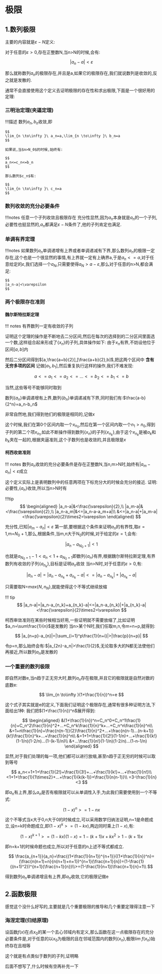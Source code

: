 # 极限
## 1.数列极限
主要的内容就是$\varepsilon-N$定义:

对于任意的$\varepsilon>0$,存在正整数N,当n>N的时候,会有:

$$
|a_n-a|<\varepsilon
$$

那么就称数列$a_n$的极限存在,并且是a,如果它的极限存在,我们就说数列是收敛的,反之就是发散的.


通常不会直接使用这个定义去证明极限的存在性和求出极限,下面是一个很好用的定理:

### 三明治定理(夹逼定理)

!!!描述
    数列$a_n,b_n$收敛,即

    $$
    \lim_{n \to\infty }\ a_n=a,\lim_{n \to\infty }\ b_n=a
    $$

    如果说,当$n>N_0$的时候,始终有:

    $$
    a_n<=c_n<=b_n
    $$

    那么数列$c_n$有:

    $$
    \lim_{n \to\infty }\ c_n=a
    $$

### 数列收敛的充分必要条件

!!!notes
    任意一个子列收敛且极限存在
充分性显然,因为$a_n$本身就是$a_n$的一个子列,必要性也挺显然的,$a_n$都满足$\varepsilon-N$条件了,他的子列肯定也满足.

### 单调有界定理

!!!notes
    如果数列$a_n$单调递增有上界或者单调递减有下界,那么数列$a_n$的极限一定存在,这个也是一个很显然的事情,有上界就一定有上确界a,于是$a_n<=a$,对于任意给定的$\varepsilon$,我们选择一个$a_N$,只需要使得$a_N>a-\varepsilon$,那么对于任意的n>N,都会满足:

    $$
    |a_n-a|<\varepsilon
    $$



### 两个极限存在准则

#### 魏尔斯特拉斯定理

!!! notes
    有界数列一定有收敛的子列

证明这个定理的操作是不断地去二分区间,然后在每次的选择到的二分区间里面选一个数,这样组合起来形成了$\{x_n\}$的子列,具体操作如下:
由于$x_n$有界,不妨设他位于区间$[a,b]$内

然后二分区间得到$[a,\frac{a+b}{2}],[\frac{a+b}{2},b]$,把这两个区间中 **含有无穷多项的区间** 记做$[a_1,b_1]$,然后重复执行这样的操作,我们不难发现:

$$
a<=a_1<=a_2<=...<=b_2<=b_1<=b
$$

当然,这些等号不能够同时取到

数列$\{a_n\}$单调递增有上界,数列$\{b_n\}$单调递减有下界,同时我们有:$\frac{a-b}{2^n}=a_n-b_n$

非常自然地,我们得到他们的极限是相同的,记做$x$

这个时候,我们在第0个区间内取一个$x_{n_0}$,然后在第一个区间内取一个$n_1>n_0$,得到子列的第二个项$x_{n_1}$,如此不断操作得到数列$\{x_n\}$的子列$\{x_{n_k}\}$,由于这个$x_{n_k}$是被$a_k$和$b_k$夹在一起的,根据夹逼准则,这个子数列也是收敛的,并且极限是$x$

#### 柯西收敛准则

!!! notes
    数列$a_n$收敛的充分必要条件是存在正整数N,当n,m>N时,始终有$|a_m-a_n|<\varepsilon$成立

这个定义实际上是表明数列中的任意两项在下标充分大的时候会充分的接近.
证明:必要性,$\{a_n\}$收敛,所以当n>N时有

!!!tip
    $$
    \begin{aligned}
    |a_n-a|&<\frac{\varepsilon}{2},\\
    |a_m-a|&<\frac{\varepsilon}{2},\\
    |a_n-a_m|&<=|a_n-a-a_m+a|\\
    &<=|a_n-a|+|a_m-a|<\frac{\varepsilon}{2}\times2=\varepsilon
    \end{aligned}
    $$



充分性,已知$|a_m-a_n|<\varepsilon$
第一部,要根据这个条件来证明$a_n$的有界性,取$\varepsilon=1$,m=$N_0+1$,那么,根据条件,当m,n大于$N_0$的时候,对于给定的$\varepsilon=1$,会有:

$$
|a_n-a_{N_0+1}|<1
$$


也就是$a_{N_0+1}-1<a_n<1+a_{N_0+1}$即数列$\{a_n\}$有界,根据魏尔斯特拉斯定理,有界数列有收敛的子列$\{a_{n_k}\}$,目标是证明$a_n$收敛
当n>N时,对于任意的$\varepsilon>0$,有:

$$
|a_n-a|=|a_n-a_{n_k}+a_{n_k}-a|<=|a_n-a_{n_k}|+|a_{n_k}-a|
$$

只需要取N=$max\{N,n_N\}$,就能使得这个不等式继续放缩

!!! tip
    $$
    |a_n-a|=|a_n-a_{n_k}+a_{n_k}-a|<=|a_n-a_{n_k}|+|a_{n_k}-a|<\frac{\varepsilon}{2}\times2=\varepsilon
    $$

柯西审敛准则在某些时候相当好用,一些证明就不需要放缩了,比如证明$a_n=\sum\frac{1}{n}$是发散的
当n>某个N时,我们任取m,n,令m=n+p,就得到:

$$
|a_{n+p}-a_{n}|=|\sum_{i=1}^p\frac{1}{n+i}|>|\frac{p}{n+p}|
$$

令p=n,那么始终会有:$|a_{2n}-a_n|>\frac{1}{2}$,无论取多大的N都无法使他们再接近,所以数列$a_n$是发散的


### 一个重要的数列极限

即自然对数e,当n趋于正无穷大时,数列$a_n$存在极限,并且它的极限就是自然对数的底数e:

$$
\lim_{n \to\infty }(1+\frac{1}{n})^n=e
$$

这个式子其实就是e的定义,下面我们证明这个极限存在,通常有很多种证明方法,下面给出1种:
我们把$(1+\frac{1}{n})^n$展开得到:

$$
\begin{aligned}
&(1+\frac{1}{n})^n=C_n^0+C_n^1\frac{1}{n}+C_n^2\frac{1}{n}^2+...+C_n^k\frac{1}{n}^k+...+C_n^n\frac{1}{n}^n\\
&=1+n\frac{1}{n}+\frac{n(n-1)}{2}\frac{1}{n}^2+...+\frac{n(n-1)...(n-k+1)}{k!}\frac{1}{n}^k+...+\frac{1}{n}^n\\
&=1+1+\frac{1}{2!}(1-1/n)+...+\frac{1}{k!}(1-1/n)(1-2/n)...(1-(k-1)/n)\\
&+...\frac{1}{n!}(1-1/n)(1-2/n)...(1-n-1/n)
\end{aligned}
$$

显然,对于我们处理的每一项,他们都可以进行放缩,甚至n趋于正无穷的时候可以取到等号

$$
a_n<=1+1+\frac{1}{2!}+\frac{1}{3!}+...+\frac{1}{k!}+...+\frac{1}{n!}\\
<1+1+\frac{1}{1\times2}+...+\frac{1}{k(k-1)}+\frac{1}{n(n-1)}\\
=3-\frac{1}{n}<3
$$

即$a_n$有上界,那么$a_n$是否有极限就可以从单调性入手,为此我们需要使用到一个不等式:

$$
(1-x)^n>=1-nx
$$

这个不等式当x大于0,n大于0的时候成立,可以采用数学归纳法证明,n=1是命题成立,设n=k时命题成立,即$(1-x)^k>=(1-kx)$,两边同时乘上$(1-x)$,有:

$$
(1-x)^{k+1}>=(1-kx)(1-x)=1-(k+1)x+kx^2>1-(k+1)x
$$

即n=k+1的时候命题也成立,所以对于任意的n上述不等式都成立.

$$
\frac{a_{n+1}}{a_n}=\frac{(1+\frac{1}{n+1})^{n+1}}{(1+\frac{1}{n})^n}=(\frac{n(n+1)+n}{n(n+1)+n+1})^{n+1}(\frac{n+1}{n})=(1-\frac{1}{(n+1)^2})^{n+1}(\frac{n+1}{n})\\>=(1-\frac{1}{n+1})\frac{n+1}{n}=1\\
$$

得到数列$a_n$单调递增且有上界,即$a_n$收敛,它的极限记做e


## 2.函数极限
感觉这个没什么好写的,主要就是几个重要极限的推导和几个重要定理得注意一下

### 海涅定理(归结原理)

设函数$f(x)$在点$x_0$的某一个去心邻域内有定义,那么函数在这一点极限存在的充分必要条件是,对于任意的以$x_0$为极限的且在邻域范围内的数列$\{x_n\}$,极限$lim\ f(x_n)$始终存在且相等

这个就是有点类似于数列的子列,证明略

后面不想写了,什么时候有空再补充一下